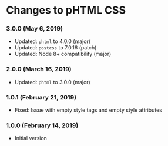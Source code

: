 # Changes to pHTML CSS

### 3.0.0 (May 6, 2019)

- Updated: `phtml` to 4.0.0 (major)
- Updated: `postcss` to 7.0.16 (patch)
- Updated: Node 8+ compatibility (major)

### 2.0.0 (March 16, 2019)

- Updated: `phtml` to 3.0.0 (major)

### 1.0.1 (February 21, 2019)

- Fixed: Issue with empty style tags and empty style attributes

### 1.0.0 (February 14, 2019)

- Initial version
